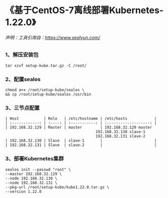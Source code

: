 # 《基于CentOS-7离线部署Kubernetes-1.22.0》

###### 声明：工具引用自：https://www.sealyun.com/

### 1、解压安装包

```
tar xzvf setup-kube.tar.gz -C /root/
```

### 2、配置sealos

```
chmod a+x /root/setup-kube/sealos \
&& cp /root/setup-kube/sealos /usr/bin
```

### 3、三节点配置

```text
| Host           | Role   | /etc/hostname | /etc/hosts            |
| :------------: | :----: | :-----------: | :-------------------: |
| 192.168.32.129 | Master | master        | 192.168.32.129 master
										192.168.32.130 slave-1
										192.168.32.131 slave-2
| 192.168.32.130 | Slave  | slave-1       |                       |
| 192.168.32.131 | Slave  | slave-2       |                       |
```

### 3、部署Kubernetes集群

```
sealos init --passwd "root" \
--master 192.168.32.129 \
--node 192.168.32.130 \
--node 192.168.32.131 \
--pkg-url /root/setup-kube/kube1.22.0.tar.gz \
--version 1.22.0
```

